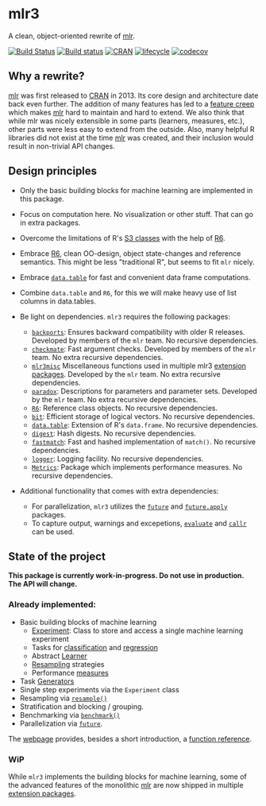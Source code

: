 # mlr3

A clean, object-oriented rewrite of [mlr](https://github.com/mlr-org/mlr).

[![Build Status](https://travis-ci.org/mlr-org/mlr3.svg?branch=master)](https://travis-ci.org/mlr-org/mlr3)
[![Build status](https://ci.appveyor.com/api/projects/status/m2tuhgdxo8is0nv0?svg=true)](https://ci.appveyor.com/project/mlr-org/mlr3)
[![CRAN](https://www.r-pkg.org/badges/version/mlr3)](https://cran.r-project.org/package=mlr3)
[![lifecycle](https://img.shields.io/badge/lifecycle-maturing-blue.svg)](https://www.tidyverse.org/lifecycle/#maturing)
[![codecov](https://codecov.io/gh/mlr-org/mlr3/branch/master/graph/badge.svg)](https://codecov.io/gh/mlr-org/mlr3)

## Why a rewrite?

[mlr](https://github.com/mlr-org/mlr) was first released to [CRAN](https://cran.r-project.org/package=mlr) in 2013.
Its core design and architecture date back even further.
The addition of many features has led to a [feature creep](https://en.wikipedia.org/wiki/Feature_creep) which makes [mlr](https://github.com/mlr-org/mlr) hard to maintain and hard to extend.
We also think that while mlr was nicely extensible in some parts (learners, measures, etc.), other parts were less easy to extend from the outside.
Also, many helpful R libraries did not exist at the time [mlr](https://github.com/mlr-org/mlr) was created, and their inclusion would result in non-trivial API changes.


## Design principles

* Only the basic building blocks for machine learning are implemented in this package.
* Focus on computation here. No visualization or other stuff. That can go in extra packages.
* Overcome the limitations of R's [S3 classes](https://adv-r.hadley.nz/s3.html) with the help of [R6](https://cran.r-project.org/package=R6).
* Embrace [R6](https://cran.r-project.org/package=R6), clean OO-design, object state-changes and reference semantics. This might be less "traditional R", but seems to fit `mlr` nicely.
* Embrace [`data.table`](https://cran.r-project.org/package=data.table) for fast and convenient data frame computations.
* Combine `data.table` and `R6`, for this we will make heavy use of list columns in data.tables.
* Be light on dependencies. `mlr3` requires the following packages:
    - [`backports`](https://cran.r-project.org/package=backports): Ensures backward compatibility with older R releases. Developed by members of the `mlr` team. No recursive dependencies.
    - [`checkmate`](https://cran.r-project.org/package=checkmate): Fast argument checks. Developed by members of the `mlr` team. No extra recursive dependencies.
    - [`mlr3misc`](https://github.com/mlr-org/mlr3misc) Miscellaneous functions used in multiple mlr3 [extension packages](https://github.com/mlr-org/mlr3/wiki/Extension-Packages). Developed by the `mlr` team. No extra recursive dependencies.
    - [`paradox`](https://github.com/mlr-org/paradox): Descriptions for parameters and parameter sets. Developed by the `mlr` team. No extra recursive dependencies.
    - [`R6`](https://cran.r-project.org/package=R6): Reference class objects. No recursive dependencies.
    - [`bit`](https://cran.r-project.org/package=bit): Efficient storage of logical vectors. No recursive dependencies.
    - [`data.table`](https://cran.r-project.org/package=data.table): Extension of R's `data.frame`. No recursive dependencies.
    - [`digest`](https://cran.r-project.org/package=digest): Hash digests. No recursive dependencies.
    - [`fastmatch`](https://cran.r-project.org/package=fastmatch): Fast and hashed implementation of `match()`. No recursive dependencies.
    - [`logger`](https://github.com/daroczig/logger): Logging facility. No recursive dependencies.
    - [`Metrics`](https://cran.r-project.org/package=Metrics): Package which implements performance measures. No recursive dependencies.

* Additional functionality that comes with extra dependencies:
    - For parallelization, `mlr3` utilizes the [`future`](https://cran.r-project.org/package=future) and [`future.apply`](https://cran.r-project.org/package=future.apply) packages.
    - To capture output, warnings and excepetions, [`evaluate`](https://cran.r-project.org/package=evaluate) and [`callr`](https://cran.r-project.org/package=callr) can be used.


## State of the project

**This package is currently work-in-progress. Do not use in production. The API will change.**

### Already implemented:

* Basic building blocks of machine learning
    - [Experiment](https://mlr3.mlr-org.com/reference/Experiment.html): Class to store and access a single machine learning experiment
    - Tasks for [classification](https://mlr3.mlr-org.com/reference/TaskClassif.html) and [regression](https://mlr3.mlr-org.com/reference/TaskRegr.html)
    - Abstract [Learner](https://mlr3.mlr-org.com/reference/Learner.html)
    - [Resampling](https://mlr3.mlr-org.com/reference/Resampling.html) strategies
    - Performance [measures](https://mlr3.mlr-org.com/reference/Measure.html)
* Task [Generators](https://mlr3.mlr-org.com/reference/Generator.html)
* Single step experiments via the `Experiment` class
* Resampling via [`resample()`](https://mlr3.mlr-org.com/reference/resample.html)
* Stratification and blocking / grouping.
* Benchmarking via [`benchmark()`](https://mlr3.mlr-org.com/reference/benchmark.html)
* Parallelization via [`future`](https://cran.r-project.org/package=future).

The [webpage](https://mlr3.mlr-org.com) provides, besides a short introduction, a [function reference](https://mlr3.mlr-org.com/reference/).

### WiP

While `mlr3` implements the building blocks for machine learning, some of the advanced features of the monolithic  [mlr](https://github.com/mlr-org/mlr) are now shipped in multiple [extension packages](https://github.com/mlr-org/mlr3/wiki/Extension-Packages).
